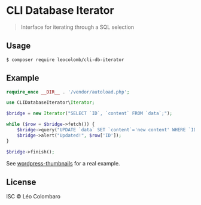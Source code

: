 # CLI Database Iterator

> Interface for iterating through a SQL selection

## Usage

```shell
$ composer require leocolomb/cli-db-iterator
```

## Example

```php
require_once __DIR__ . '/vendor/autoload.php';

use CLIDatabaseIterator\Iterator;

$bridge = new Iterator("SELECT `ID`, `content` FROM `data`;");

while ($row = $bridge->fetch()) {
    $bridge->query("UPDATE `data` SET `content`='new content' WHERE `ID`={$row['ID']};", true);
    $bridge->alert("Updated!", $row['ID']);
}

$bridge->finish();
```

See [wordpress-thumbnails](https://github.com/LeoColomb/wordpress-thumbnails) for a real example.

## License

ISC © Léo Colombaro
